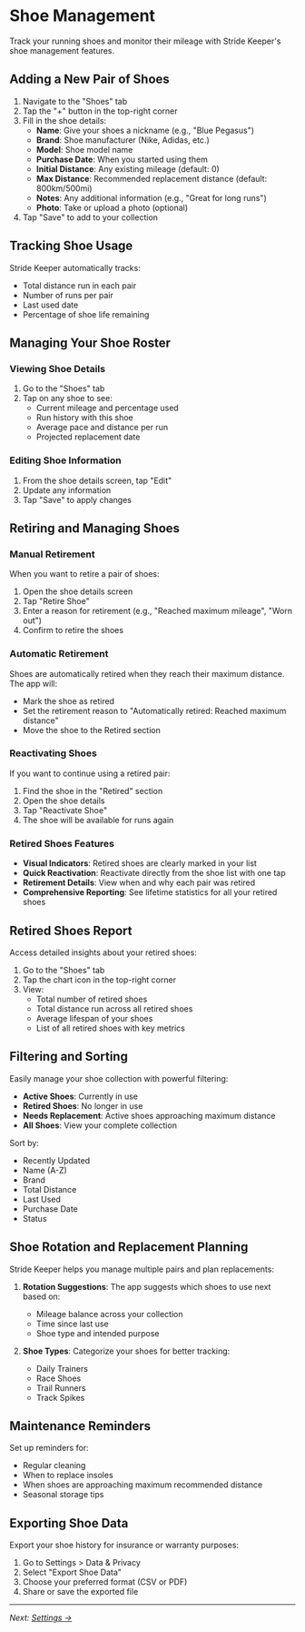 # Shoe Management

Track your running shoes and monitor their mileage with Stride Keeper's shoe management features.

## Adding a New Pair of Shoes

1. Navigate to the "Shoes" tab
2. Tap the "+" button in the top-right corner
3. Fill in the shoe details:
   - **Name**: Give your shoes a nickname (e.g., "Blue Pegasus")
   - **Brand**: Shoe manufacturer (Nike, Adidas, etc.)
   - **Model**: Shoe model name
   - **Purchase Date**: When you started using them
   - **Initial Distance**: Any existing mileage (default: 0)
   - **Max Distance**: Recommended replacement distance (default: 800km/500mi)
   - **Notes**: Any additional information (e.g., "Great for long runs")
   - **Photo**: Take or upload a photo (optional)
4. Tap "Save" to add to your collection

## Tracking Shoe Usage

Stride Keeper automatically tracks:
- Total distance run in each pair
- Number of runs per pair
- Last used date
- Percentage of shoe life remaining

## Managing Your Shoe Roster

### Viewing Shoe Details
1. Go to the "Shoes" tab
2. Tap on any shoe to see:
   - Current mileage and percentage used
   - Run history with this shoe
   - Average pace and distance per run
   - Projected replacement date

### Editing Shoe Information
1. From the shoe details screen, tap "Edit"
2. Update any information
3. Tap "Save" to apply changes

## Retiring and Managing Shoes

### Manual Retirement
When you want to retire a pair of shoes:
1. Open the shoe details screen
2. Tap "Retire Shoe"
3. Enter a reason for retirement (e.g., "Reached maximum mileage", "Worn out")
4. Confirm to retire the shoes

### Automatic Retirement
Shoes are automatically retired when they reach their maximum distance. The app will:
- Mark the shoe as retired
- Set the retirement reason to "Automatically retired: Reached maximum distance"
- Move the shoe to the Retired section

### Reactivating Shoes
If you want to continue using a retired pair:
1. Find the shoe in the "Retired" section
2. Open the shoe details
3. Tap "Reactivate Shoe"
4. The shoe will be available for runs again

### Retired Shoes Features
- **Visual Indicators**: Retired shoes are clearly marked in your list
- **Quick Reactivation**: Reactivate directly from the shoe list with one tap
- **Retirement Details**: View when and why each pair was retired
- **Comprehensive Reporting**: See lifetime statistics for all your retired shoes

## Retired Shoes Report
Access detailed insights about your retired shoes:
1. Go to the "Shoes" tab
2. Tap the chart icon in the top-right corner
3. View:
   - Total number of retired shoes
   - Total distance run across all retired shoes
   - Average lifespan of your shoes
   - List of all retired shoes with key metrics

## Filtering and Sorting
Easily manage your shoe collection with powerful filtering:
- **Active Shoes**: Currently in use
- **Retired Shoes**: No longer in use
- **Needs Replacement**: Active shoes approaching maximum distance
- **All Shoes**: View your complete collection

Sort by:
- Recently Updated
- Name (A-Z)
- Brand
- Total Distance
- Last Used
- Purchase Date
- Status

## Shoe Rotation and Replacement Planning

Stride Keeper helps you manage multiple pairs and plan replacements:

1. **Rotation Suggestions**: The app suggests which shoes to use next based on:
   - Mileage balance across your collection
   - Time since last use
   - Shoe type and intended purpose

2. **Shoe Types**: Categorize your shoes for better tracking:
   - Daily Trainers
   - Race Shoes
   - Trail Runners
   - Track Spikes

## Maintenance Reminders

Set up reminders for:
- Regular cleaning
- When to replace insoles
- When shoes are approaching maximum recommended distance
- Seasonal storage tips

## Exporting Shoe Data

Export your shoe history for insurance or warranty purposes:
1. Go to Settings > Data & Privacy
2. Select "Export Shoe Data"
3. Choose your preferred format (CSV or PDF)
4. Share or save the exported file

---
*Next: [Settings →](./settings.md)*
